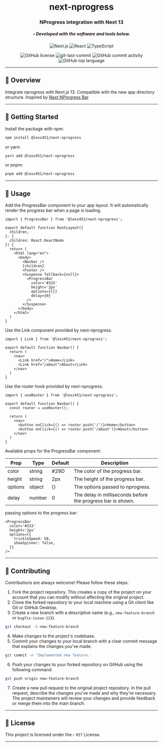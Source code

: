 <div align="center">
<h1 align="center">
next-nprogress
</h1>
<h3>NProgress integration with Next 13</h3>
<h5>◦ Developed with the software and tools below.</h5>


<p align="center">
<img src="https://img.shields.io/badge/Next.js-000000.svg?style&logo=Next.js&logoColor=white" alt="Next.js" />
<img src="https://img.shields.io/badge/React-61DAFB.svg?style&logo=React&logoColor=black" alt="React" />
<img src="https://img.shields.io/badge/TypeScript-3178C6.svg?style&logo=TypeScript&logoColor=white" alt="TypeScript" />
</p>
<img src="https://img.shields.io/github/license/lexz451/next-nprogress?style&color=5D6D7E" alt="GitHub license" />
<img src="https://img.shields.io/github/last-commit/lexz451/next-nprogress?style&color=5D6D7E" alt="git-last-commit" />
<img src="https://img.shields.io/github/commit-activity/m/lexz451/next-nprogress?style&color=5D6D7E" alt="GitHub commit activity" />
<img src="https://img.shields.io/github/languages/top/lexz451/next-nprogress?style&color=5D6D7E" alt="GitHub top language" />
</div>

---

## 📍 Overview

Integrate nprogress with Next.js 13. Compatible with the new app directory structure. Inspired by [Next NProgress Bar](https://github.com/Skyleen77/next-nprogress-bar)

---

## 🚀 Getting Started

Install the package with npm:

```sh
npm install @lexz451/next-nprogress
```
or yarn:

```sh
yarn add @lexz451/next-nprogress
```
or pnpm:

```sh
pnpm add @lexz451/next-nprogress
```

---

## 📖 Usage

Add the ProgressBar component to your app layout. It will automatically render the progress bar when a page is loading.

```tsx
import { ProgressBar } from '@lexz451/next-nprogress';

export default function RootLayout({
  children,
}: {
  children: React.ReactNode
}) {
  return (
    <html lang="en">
      <body>
        <Navbar />
        {children}
        <Footer />
        <Suspense fallback={null}>
          <ProgressBar
            color='#333'
            height='2px'
            options={{}}
            delay={0}
          />
        </Suspense>
      </body>
    </html>
  )
}
```

Use the Link component provided by next-nprogress.

```tsx
import { Link } from '@lexz451/next-nprogress';

export default function Navbar() {
  return (
    <nav>
      <Link href="/">Home</Link>
      <Link href="/about">About</Link>
    </nav>
  )
}
```

Use the router hook provided by next-nprogress.

```tsx
import { useRouter } from '@lexz451/next-nprogress';

export default function Navbar() {
  const router = useRouter();

  return (
    <nav>
      <button onClick={() => router.push('/')}>Home</button>
      <button onClick={() => router.push('/about')}>About</button>
    </nav>
  )
}
```

Available props for the ProgressBar component:

| Prop | Type | Default | Description |
| --- | --- | --- | --- |
| color | string | #29D | The color of the progress bar. |
| height | string | 2px | The height of the progress bar. |
| options | object | {} | The options passed to nprogress. |
| delay | number | 0 | The delay in milliseconds before the progress bar is shown. |

passing options to the progress bar:

```tsx
<ProgressBar
  color='#333'
  height='2px'
  options={{
    trickleSpeed: 50,
    showSpinner: false,
  }}
/>
```

---
## 🤝 Contributing

Contributions are always welcome! Please follow these steps:
1. Fork the project repository. This creates a copy of the project on your account that you can modify without affecting the original project.
2. Clone the forked repository to your local machine using a Git client like Git or GitHub Desktop.
3. Create a new branch with a descriptive name (e.g., `new-feature-branch` or `bugfix-issue-123`).
```sh
git checkout -b new-feature-branch
```
4. Make changes to the project's codebase.
5. Commit your changes to your local branch with a clear commit message that explains the changes you've made.
```sh
git commit -m 'Implemented new feature.'
```
6. Push your changes to your forked repository on GitHub using the following command
```sh
git push origin new-feature-branch
```
7. Create a new pull request to the original project repository. In the pull request, describe the changes you've made and why they're necessary.
The project maintainers will review your changes and provide feedback or merge them into the main branch.

---

## 📄 License

This project is licensed under the `ℹ️ MIT` License.

---
